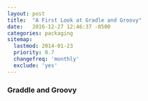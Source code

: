 ```yaml
---
layout: post
title:  "A First Look at Gradle and Groovy"
date:   2016-12-27 12:46:37 -0500
categories: packaging
sitemap:
  lastmod: 2014-01-23
  priority: 0.7
  changefreq: 'monthly'
  exclude: 'yes'
---
```

### Graddle and Groovy
